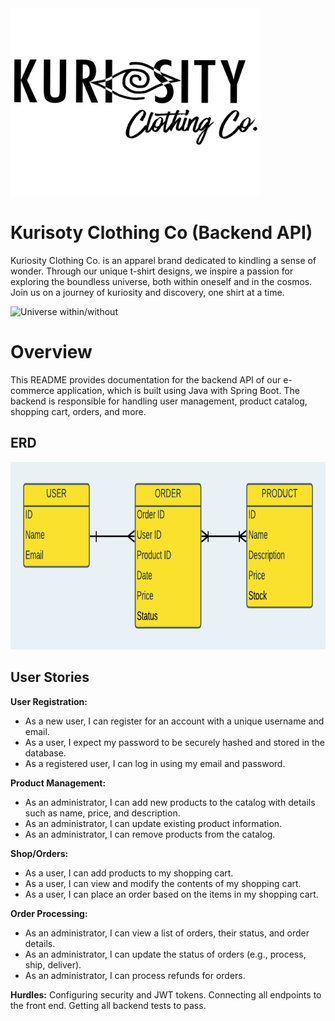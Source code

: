 <img src="kcc_logo.PNG" alt="KCC Logo" width="400" height="300">

# Kurisoty Clothing Co (Backend API)
Kuriosity Clothing Co. is an apparel brand dedicated to kindling a sense of wonder. Through our unique t-shirt designs, we inspire a passion for exploring the boundless universe, both within oneself and in the cosmos. Join us on a journey of kuriosity and discovery, one shirt at a time.

<img src="https://media.giphy.com/media/Swytr5ngUDfDwtXKOz/giphy.gif" alt="Universe within/without" width="290" height="350">

# Overview
This README provides documentation for the backend API of our e-commerce application, which is built using Java with Spring Boot. The backend is responsible for handling user management, product catalog, shopping cart, orders, and more.

## ERD
<img src="kcc_erd.png" alt="KCC ERD" width="800" height="300">

## User Stories

**User Registration:**
- As a new user, I can register for an account with a unique username and email.
- As a user, I expect my password to be securely hashed and stored in the database.
- As a registered user, I can log in using my email and password.

**Product Management:**
- As an administrator, I can add new products to the catalog with details such as name, price, and description.
- As an administrator, I can update existing product information.
- As an administrator, I can remove products from the catalog.

**Shop/Orders:**
- As a user, I can add products to my shopping cart.
- As a user, I can view and modify the contents of my shopping cart.
- As a user, I can place an order based on the items in my shopping cart.

**Order Processing:**
- As an administrator, I can view a list of orders, their status, and order details.
- As an administrator, I can update the status of orders (e.g., process, ship, deliver).
- As an administrator, I can process refunds for orders.

**Hurdles:**
Configuring security and JWT tokens.
Connecting all endpoints to the front end.
Getting all backend tests to pass.


